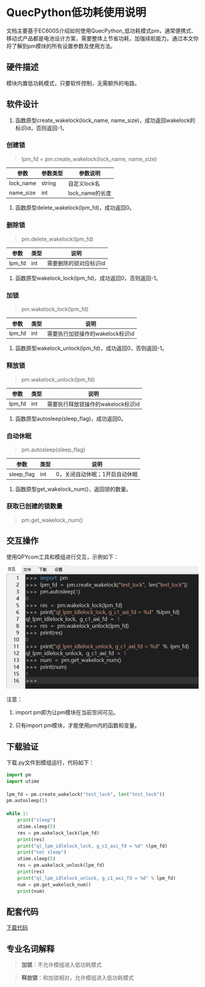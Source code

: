 # **QuecPython低功耗使用说明**

文档主要基于EC600S介绍如何使用QuecPython\_低功耗模式pm，通常便携式、移动式产品都是电池设计方案，需要整体上节省功耗，加强续航能力。通过本文你将了解到pm模块的所有设置参数及使用方法。

##  硬件描述

模块内置低功耗模式，只要软件控制，无需额外的电路。

##  软件设计

1.  函数原型create_wakelock(lock_name,
    name_size)，成功返回wakelock的标识id，否则返回-1。

### 创建锁

>   lpm_fd = pm.create_wakelock(lock_name, name_size)

| 参数      | 参数类型 | 参数说明        |
|-----------|----------|-----------------|
| lock_name | string   | 自定义lock名    |
| name_size | int      | lock_name的长度 |

1.  函数原型delete_wakelock(lpm_fd)，成功返回0。

### 删除锁

>   pm.delete_wakelock(lpm_fd)

| 参数   | 类型 | 说明                   |
|--------|------|------------------------|
| lpm_fd | int  | 需要删除的锁对应标识id |

1.  函数原型wakelock_lock(lpm_fd)，成功返回0，否则返回-1。

### 加锁

>   pm.wakelock_lock(lpm_fd)

| 参数   | 类型 | 说明                             |
|--------|------|----------------------------------|
| lpm_fd | int  | 需要执行加锁操作的wakelock标识id |

1.  函数原型wakelock_unlock(lpm_fd)，成功返回0，否则返回-1。

### 释放锁

>   pm.wakelock_unlock(lpm_fd)

| 参数   | 类型 | 说明                               |
|--------|------|------------------------------------|
| lpm_fd | int  | 需要执行释放锁操作的wakelock标识id |

1.  函数原型autosleep(sleep_flag)，成功返回0。

### 自动休眠

>   pm.autosleep(sleep_flag)

| 参数       | 类型 | 说明                           |
|------------|------|--------------------------------|
| sleep_flag | int  | 0，关闭自动休眠；1开启自动休眠 |

1.  函数原型get_wakelock_num()，返回锁的数量。

### 获取已创建的锁数量

>   pm.get_wakelock_num()

## 交互操作

使用QPYcom工具和模组进行交互，示例如下：

<span><div style="text-align: center;">
![](media/079186e2c37f4af6a3c3d52c58a77644.png)

</div></span>

注意：

1.  import pm即为让pm模块在当前空间可见。

2.  只有import pm模块，才能使用pm内的函数和变量。

## 下载验证

下载.py文件到模组运行，代码如下：

```python
import pm
import utime

lpm_fd = pm.create_wakelock("test_lock", len("test_lock"))
pm.autosleep(1)

while 1:
    print("sleep")
    utime.sleep(5)
    res = pm.wakelock_lock(lpm_fd)
    print(res)
    print("ql_lpm_idlelock_lock, g_c1_axi_fd = %d" %lpm_fd)
    print("not sleep")
    utime.sleep(5)
    res = pm.wakelock_unlock(lpm_fd)
    print(res)
    print("ql_lpm_idlelock_unlock, g_c1_axi_fd = %d" % lpm_fd)
    num = pm.get_wakelock_num()
    print(num)

```

## 配套代码

[下载代码](code/pm.py)

## 专业名词解释

>   **加锁**：不允许模组进入低功耗模式

>   **释放锁**：和加锁相对，允许模组进入低功耗模式
